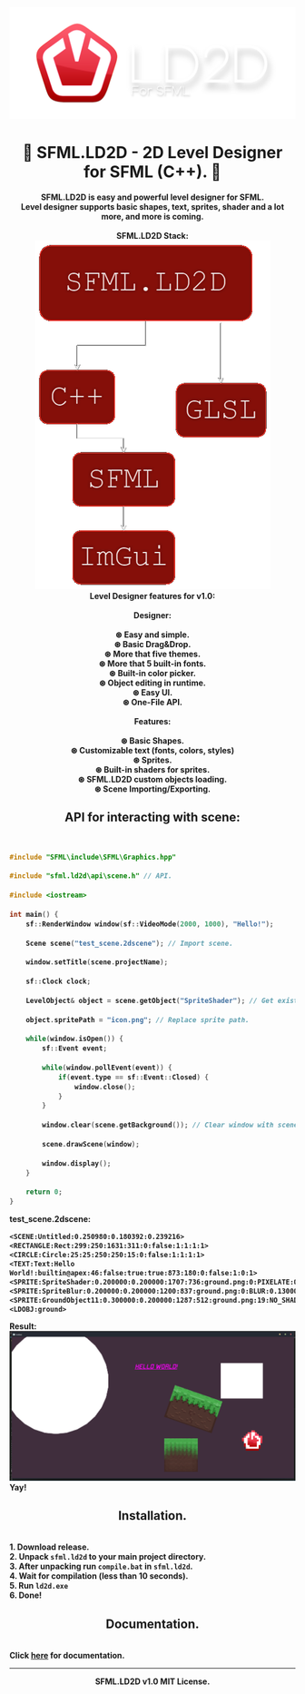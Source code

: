 <p align="center"><img src="sfmlld2dbannertransparent.png" width="700">
<h1 align="center">💙 SFML.LD2D - 2D Level Designer for SFML (C++). 💛</h1>
</p>
<p align="center"><b>
  SFML.LD2D is easy and powerful level designer for SFML.<br>
  Level designer supports basic shapes, text, sprites, shader and a lot more, and more is coming.<br><br>
  SFML.LD2D Stack:<br>
  <img src="Stack.png"><br>
  Level Designer features for v1.0:<br><br>
  Designer:<br><br>
  ⊛ Easy and simple.<br>
  ⊛ Basic Drag&Drop.<br>
  ⊛ More that five themes.<br>
  ⊛ More that 5 built-in fonts.<br>
  ⊛ Built-in color picker.<br>
  ⊛ Object editing in runtime.<br>
  ⊛ Easy UI.<br>
  ⊛ One-File API.<br><br>
  Features:<br><br>
  ⊛ Basic Shapes.<br>
  ⊛ Customizable text (fonts, colors, styles)<br>
  ⊛ Sprites.<br>
  ⊛ Built-in shaders for sprites.<br>
  ⊛ SFML.LD2D custom objects loading.<br>
  ⊛ Scene Importing/Exporting.<br>
  <h2 align="center">API for interacting with scene:</h2><br>

  ```cpp
  #include "SFML\include\SFML\Graphics.hpp"

  #include "sfml.ld2d\api\scene.h" // API.

  #include <iostream>

  int main() {
      sf::RenderWindow window(sf::VideoMode(2000, 1000), "Hello!");

      Scene scene("test_scene.2dscene"); // Import scene.

      window.setTitle(scene.projectName);

      sf::Clock clock;

      LevelObject& object = scene.getObject("SpriteShader"); // Get existing object by name.

      object.spritePath = "icon.png"; // Replace sprite path.

      while(window.isOpen()) {
          sf::Event event;

          while(window.pollEvent(event)) {
              if(event.type == sf::Event::Closed) {
                  window.close();
              }
          }

          window.clear(scene.getBackground()); // Clear window with scene color.

          scene.drawScene(window);

          window.display();
      }

      return 0;
  }
  ```

  test_scene.2dscene:

  ```
  <SCENE:Untitled:0.250980:0.180392:0.239216>
  <RECTANGLE:Rect:299:250:1631:311:0:false:1:1:1:1>
  <CIRCLE:Circle:25:25:250:250:15:0:false:1:1:1:1>
  <TEXT:Text:Hello World!:builtin@apex:46:false:true:true:873:180:0:false:1:0:1>
  <SPRITE:SpriteShader:0.200000:0.200000:1707:736:ground.png:0:PIXELATE:0.080000:false>
  <SPRITE:SpriteBlur:0.200000:0.200000:1200:837:ground.png:0:BLUR:0.130000:false>
  <SPRITE:GroundObject11:0.300000:0.200000:1287:512:ground.png:19:NO_SHADERS:0.130000:false>
  <LDOBJ:ground>
  ```

  Result:
  <img src="window.png">
  Yay!

  <h2 align="center">Installation.</h2><br>
  1. Download release.<br>
  2. Unpack <code>sfml.ld2d</code> to your main project directory.<br>
  3. After unpacking run <code>compile.bat</code> in <code>sfml.ld2d</code>.<br>
  4. Wait for compilation (less than 10 seconds).<br>
  5. Run <code>ld2d.exe</code><br>
  6. Done!<br>

  <h2 align="center">Documentation.</h2><br>
  Click <a href="https://github.com/xzripper/SFML.LD2D/blob/main/Documentation.md">here</a> for documentation.
</b></p>

<hr>

<p align="center"><b>SFML.LD2D v1.0 MIT License.</b></p>
